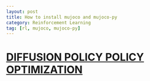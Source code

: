 ```yaml
---
layout: post
title: How to install mujoco and mujoco-py
category: Reinforcement Learning
tag: [rl, mujoco, mujoco-py]
---
```



# [DIFFUSION POLICY POLICY OPTIMIZATION](https://openreview.net/pdf?id=mEpqHvbD2h)

